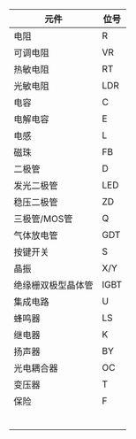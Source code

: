 | 元件               | 位号 |
| ------------------ | ---- |
| 电阻               | R    |
| 可调电阻           | VR   |
| 热敏电阻           | RT   |
| 光敏电阻           | LDR  |
| 电容               | C    |
| 电解电容           | E    |
| 电感               | L    |
| 磁珠               | FB   |
| 二极管             | D    |
| 发光二极管         | LED  |
| 稳压二极管         | ZD   |
| 三极管/MOS管       | Q    |
| 气体放电管         | GDT  |
| 按键开关           | S    |
| 晶振               | X/Y  |
| 绝缘栅双极型晶体管 | IGBT |
| 集成电路           | U    |
| 蜂鸣器             | LS   |
| 继电器             | K    |
| 扬声器             | BY   |
| 光电耦合器         | OC   |
| 变压器             | T    |
| 保险               | F    |
|                    |      |
|                    |      |
|                    |      |
|                    |      |
|                    |      |
|                    |      |

